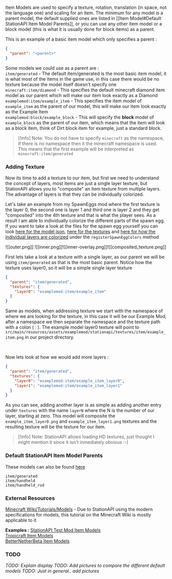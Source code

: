 Item Models are used to specify a texture, rotation, translation (in space, not the language one) and scaling for an item. The minimum for any model is a parent model, the default supplied ones are listed in [[Item Model#Default StationAPI Item Model Parents]], or you can use any other item model or a block model (this is what it is usually done for block items) as a parent.

This is an example of a basic item model which only specifies a parent :
```json
{  
  "parent": "<parent>"
}
```

Some models we could use as a parent are :  
`item/generated` - The default item/generated is the most basic item model, it is what most of the items in the game use, in this case there would be no texture because the model itself doesn't specify one  
`minecraft:item/diamond` - This specifies the default minecraft diamond item model as our parent which will make our item look exactly as a Diamond  
`examplemod:item/example_item` - This specifies the item model of `example_item` as the parent of our model, this will make our item look exactly as the Example Item  
`examplemod:block/example_block` - This will specify the **block** model of `example_block` as the parent of our item, which means that the item will look as a block item, think of Dirt block item for example, just a standard block.

> [!info] Note: You do not have to specify `minecraft` as the namespace, if there is no namespace then it the minecraft namespace is used. This means that the first example will be interpreted as `minecraft:item/generated`

### Adding Texture
Now its time to add a texture to our item, but first we need to understand the concept of layers, most items are just a single layer texture, but StationAPI allows you to "composite" an item texture from multiple layers. The advantage of layers is that they can be individually colorized.  

Let's take an example from my SpawnEggs mod where the first texture is the layer 0, the second one is layer 1 and third one is layer 2 and they get "composited" into the 4th texture and that is what the player sees. As a result I am able to individually colorize the different parts of the spawn egg. If you want to take a look at the files for the spawn egg yourself you can look [here for the model json](https://github.com/DanyGames2014/spawneggs/blob/master/src/main/resources/assets/spawneggs/stationapi/models/item/spawn_egg.json), [here for the textures](https://github.com/DanyGames2014/spawneggs/tree/master/src/main/resources/assets/spawneggs/stationapi/textures/item) and [here for how the individual layers are colorized](https://github.com/DanyGames2014/spawneggs/blob/master/src/main/java/net/danygames2014/spawneggs/events/init/TextureListener.java) under the `registerSpawnEggColors` method

![[outer.png]] ![[inner.png]]![[inner-overlay.png]]![[composited_texture.png]]

First lets take a look at a texture with a single layer, as our parent we will be using `item/generated` as that is the most basic parent. Notice how the texture uses layer0, so it will be a simple single layer texture  

```json
{  
  "parent": "item/generated",  
  "textures": {  
    "layer0": "examplemod:item/example_item"  
  }  
}
```

Same as models, when addressing texture we start with the namespace of where we are looking for the texture, in this case it will be our Example Mod, after a namespace we then separate the namespace and the texture path with a colon ( : ). The example model layer0 texture will point to `src/main/resources/assets/examplemod/stationapi/textures/item/example_item.png` in our project directory.

&nbsp;

Now lets look at how we would add more layers :
```json
{  
  "parent": "item/generated",  
  "textures": {  
    "layer0": "examplemod:item/example_item_layer0",
    "layer1": "examplemod:item/example_item_layer1"
  }  
}
```
As you can see, adding another layer is as simple as adding another entry under `textures` with the name `layerN` where the N is the number of our layer, starting at zero. This model will composite the `example_item_layer0.png` and `example_item_layer1.png` textures and the resulting texture will be the texture for our item.

> [!info] Note: StationAPI allows loading HD textures, just thought I might mention it since it isn't inmediately obvious :-)

### Default StationAPI Item Model Parents
These models can also be found [here](https://github.com/ModificationStation/StationAPI/tree/master/station-renderer-api-v0/src/main/resources/assets/minecraft/stationapi/models/item)

`item/generated`  
`item/handheld`  
`item/handheld_rod`

### External Resources
[Minecraft Wiki/Tutorials/Models](https://minecraft.wiki/w/Tutorials/Models) - Due to StationAPI using the modern specifications for models, this tutorial on the Minecraft Wiki is mostly applicable to it

**Examples :**
[StationAPI Test Mod Item Models](https://github.com/ModificationStation/StationAPI/tree/master/src/test/resources/assets/sltest/stationapi/models/item)  
[Tropicraft Item Models](https://github.com/DanyGames2014/Tropicraft/tree/master/src/main/resources/assets/tropicraft/stationapi/models/item)  
[BetterNetherBeta Item Models](https://github.com/paulevsGitch/BetterNetherBeta/tree/stapi-2.0/src/main/resources/assets/bnb/stationapi/models/item)  


### TODO
*TODO: Explain display*
*TODO: Add pictures to compare the different default models*
*TODO: Just in general.. add pictures*